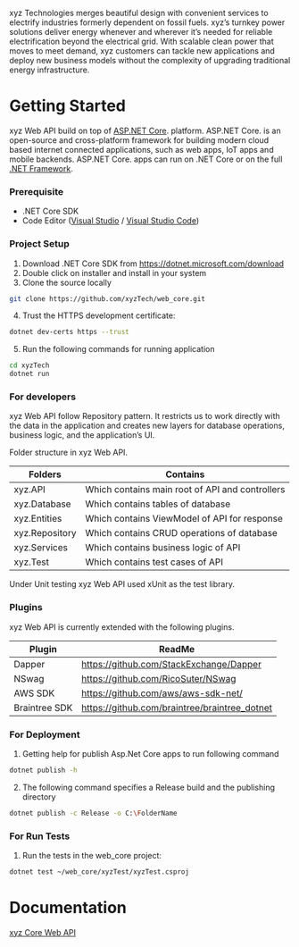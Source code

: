 xyz Technologies merges beautiful design with convenient services to electrify industries formerly dependent on fossil fuels. xyz’s turnkey power solutions deliver energy whenever and wherever it’s needed for reliable electrification beyond the electrical grid. With scalable clean power that moves to meet demand, xyz customers can tackle new applications and deploy new business models without the complexity of upgrading traditional energy infrastructure.

# Getting Started
xyz Web API build on top of [ASP.NET Core](https://docs.microsoft.com/aspnet/core/). platform. ASP.NET Core. is an open-source and cross-platform framework for building modern cloud based internet connected applications, such as web apps, IoT apps and mobile backends. ASP.NET Core. apps can run on .NET Core or on the full [.NET Framework](https://dotnet.microsoft.com/download/dotnet-framework/net472). 

### Prerequisite
  - .NET Core SDK
  - Code Editor ([Visual Studio](https://visualstudio.microsoft.com/downloads/) / [Visual Studio Code](https://code.visualstudio.com/download)) 
  
### Project Setup
1. Download .NET Core SDK from https://dotnet.microsoft.com/download 
2. Double click on installer and install in your system
3. Clone the source locally
  ```sh
 git clone https://github.com/xyzTech/web_core.git
 ```
 4. Trust the HTTPS development certificate:
```sh
dotnet dev-certs https --trust
```
5. Run the following commands for running application
```sh
cd xyzTech
dotnet run
```
### For developers
xyz Web API follow Repository pattern. It restricts us to work directly with the data in the application and creates new layers for database operations, business logic, and the application’s UI. 

Folder structure in xyz Web API. 

| Folders | Contains |
| ------ | ------ |
| xyz.API |  Which contains main root of API and controllers |
| xyz.Database |Which contains tables of database  |
| xyz.Entities |  Which contains ViewModel of API for response |
| xyz.Repository | Which contains CRUD operations of database |
| xyz.Services  | Which contains business logic of API  |
| xyz.Test | Which contains test cases of API   |

Under Unit testing xyz Web API used xUnit as the test library. 

### Plugins
xyz Web API is currently extended with the following plugins.

| Plugin | ReadMe |
| ------ | ------ |
| Dapper | https://github.com/StackExchange/Dapper |
| NSwag | https://github.com/RicoSuter/NSwag |
| AWS SDK | https://github.com/aws/aws-sdk-net/ |
| Braintree SDK | https://github.com/braintree/braintree_dotnet |

### For Deployment

1. Getting help for publish Asp.Net Core apps to run following command
```sh
dotnet publish -h
```
2. The following command specifies a Release build and the publishing directory
```sh
dotnet publish -c Release -o C:\FolderName
```

### For Run Tests
1. Run the tests in the web_core project:
```sh
dotnet test ~/web_core/xyzTest/xyzTest.csproj
```

# Documentation 
[xyz Core Web API](https://www.google.com)
